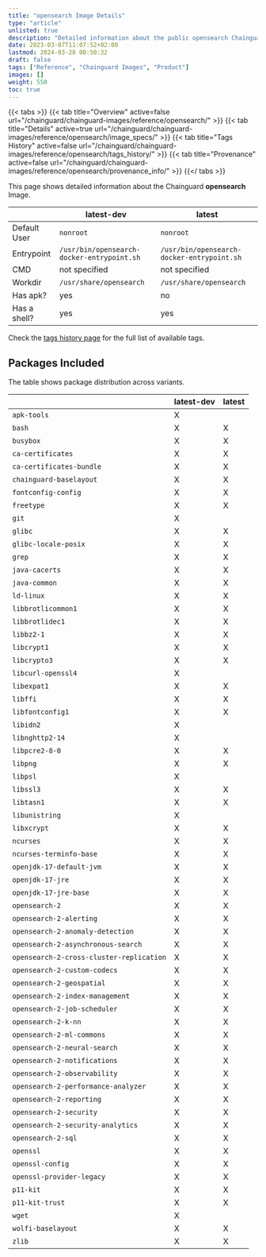 ```yaml
---
title: "opensearch Image Details"
type: "article"
unlisted: true
description: "Detailed information about the public opensearch Chainguard Image."
date: 2023-03-07T11:07:52+02:00
lastmod: 2024-03-28 00:50:32
draft: false
tags: ["Reference", "Chainguard Images", "Product"]
images: []
weight: 550
toc: true
---
```


{{< tabs >}}
{{< tab title="Overview" active=false url="/chainguard/chainguard-images/reference/opensearch/" >}}
{{< tab title="Details" active=true url="/chainguard/chainguard-images/reference/opensearch/image_specs/" >}}
{{< tab title="Tags History" active=false url="/chainguard/chainguard-images/reference/opensearch/tags_history/" >}}
{{< tab title="Provenance" active=false url="/chainguard/chainguard-images/reference/opensearch/provenance_info/" >}}
{{</ tabs >}}

This page shows detailed information about the Chainguard **opensearch** Image.

|              | latest-dev                                 | latest                                     |
|--------------|--------------------------------------------|--------------------------------------------|
| Default User | `nonroot`                                  | `nonroot`                                  |
| Entrypoint   | `/usr/bin/opensearch-docker-entrypoint.sh` | `/usr/bin/opensearch-docker-entrypoint.sh` |
| CMD          | not specified                              | not specified                              |
| Workdir      | `/usr/share/opensearch`                    | `/usr/share/opensearch`                    |
| Has apk?     | yes                                        | no                                         |
| Has a shell? | yes                                        | yes                                        |

Check the [tags history page](/chainguard/chainguard-images/reference/opensearch/tags_history/) for the full list of available tags.

## Packages Included
The table shows package distribution across variants.

|                                          | latest-dev | latest |
|------------------------------------------|------------|--------|
| `apk-tools`                              | X          |        |
| `bash`                                   | X          | X      |
| `busybox`                                | X          | X      |
| `ca-certificates`                        | X          | X      |
| `ca-certificates-bundle`                 | X          | X      |
| `chainguard-baselayout`                  | X          | X      |
| `fontconfig-config`                      | X          | X      |
| `freetype`                               | X          | X      |
| `git`                                    | X          |        |
| `glibc`                                  | X          | X      |
| `glibc-locale-posix`                     | X          | X      |
| `grep`                                   | X          | X      |
| `java-cacerts`                           | X          | X      |
| `java-common`                            | X          | X      |
| `ld-linux`                               | X          | X      |
| `libbrotlicommon1`                       | X          | X      |
| `libbrotlidec1`                          | X          | X      |
| `libbz2-1`                               | X          | X      |
| `libcrypt1`                              | X          | X      |
| `libcrypto3`                             | X          | X      |
| `libcurl-openssl4`                       | X          |        |
| `libexpat1`                              | X          | X      |
| `libffi`                                 | X          | X      |
| `libfontconfig1`                         | X          | X      |
| `libidn2`                                | X          |        |
| `libnghttp2-14`                          | X          |        |
| `libpcre2-8-0`                           | X          | X      |
| `libpng`                                 | X          | X      |
| `libpsl`                                 | X          |        |
| `libssl3`                                | X          | X      |
| `libtasn1`                               | X          | X      |
| `libunistring`                           | X          |        |
| `libxcrypt`                              | X          | X      |
| `ncurses`                                | X          | X      |
| `ncurses-terminfo-base`                  | X          | X      |
| `openjdk-17-default-jvm`                 | X          | X      |
| `openjdk-17-jre`                         | X          | X      |
| `openjdk-17-jre-base`                    | X          | X      |
| `opensearch-2`                           | X          | X      |
| `opensearch-2-alerting`                  | X          | X      |
| `opensearch-2-anomaly-detection`         | X          | X      |
| `opensearch-2-asynchronous-search`       | X          | X      |
| `opensearch-2-cross-cluster-replication` | X          | X      |
| `opensearch-2-custom-codecs`             | X          | X      |
| `opensearch-2-geospatial`                | X          | X      |
| `opensearch-2-index-management`          | X          | X      |
| `opensearch-2-job-scheduler`             | X          | X      |
| `opensearch-2-k-nn`                      | X          | X      |
| `opensearch-2-ml-commons`                | X          | X      |
| `opensearch-2-neural-search`             | X          | X      |
| `opensearch-2-notifications`             | X          | X      |
| `opensearch-2-observability`             | X          | X      |
| `opensearch-2-performance-analyzer`      | X          | X      |
| `opensearch-2-reporting`                 | X          | X      |
| `opensearch-2-security`                  | X          | X      |
| `opensearch-2-security-analytics`        | X          | X      |
| `opensearch-2-sql`                       | X          | X      |
| `openssl`                                | X          | X      |
| `openssl-config`                         | X          | X      |
| `openssl-provider-legacy`                | X          | X      |
| `p11-kit`                                | X          | X      |
| `p11-kit-trust`                          | X          | X      |
| `wget`                                   | X          |        |
| `wolfi-baselayout`                       | X          | X      |
| `zlib`                                   | X          | X      |

